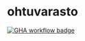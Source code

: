# ohtuvarasto

[![GHA workflow badge](https://github.com/McIlola/ohtuvarasto/workflows/CI/badge.svg)](https://github.com/McIlola/ohtuvarasto/actions)

